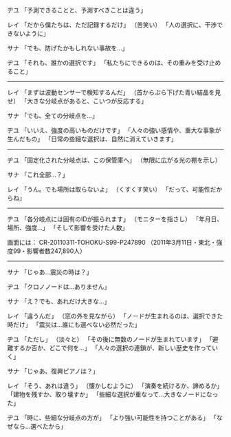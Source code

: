 
ヂユ
「予測できることと、予測すべきことは違う」

レイ
「だから僕たちは、ただ記録するだけ」
（苦笑い）
「人の選択に、干渉できないように」

サナ
「でも、防げたかもしれない事故を...」

ヂユ
「それも、誰かの選択です」
「私たちにできるのは、その重みを受け止めること」

---
レイ
「まずは波動センサーで検知するんだ」
（首からぶら下げた青い結晶を見せ）
「大きな分岐点があると、こいつが反応する」

サナ
「でも、全ての分岐点を...」

ヂユ
「いいえ、強度の高いものだけです」
「人々の強い感情や、重大な事象が生んだもの」
「日常の些細な選択は、自然に消えていきます」

---
ヂユ
「固定化された分岐点は、この保管庫へ」
（無限に広がる光の棚を示し）

サナ
「これ全部...？」

レイ
「うん。でも場所は取らないよ」
（くすくす笑い）
「だって、可能性だからね」

---
ヂユ
「各分岐点には固有のIDが振られます」
（モニターを指さし）
「年月日、場所、強度...」
「そして影響を受けた人数」

画面には：
CR-20110311-TOHOKU-S99-P247890
（2011年3月11日・東北・強度99・影響者数247,890人）

---
サナ
「じゃあ...震災の時は？」

ヂユ
「クロノノードは...ありません」

サナ
「え？でも、あれだけ大きな...」

レイ
「違うんだ」
（窓の外を見ながら）
「ノードが生まれるのは、選択できた時だけ」
「震災は...誰にも選べない必然だった」

ヂユ
「ただし」
（淡々と）
「その後に無数のノードが生まれています」
「避難するか否か、どこで何を...」
「人々の選択の連鎖が、新しい歴史を作っていく」

サナ
「じゃあ、復興ピアノは？」

レイ
「そう、あれは違う」
（懐かしむように）
「演奏を続けるか、諦めるか」
「建物を残すか、取り壊すか」
「些細な選択が重なって...大きなノードになった」

ヂユ
「時に、些細な分岐点の方が」
「より強い可能性を持つことがある」
「なぜなら...選べたから」